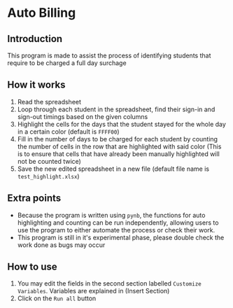 # Auto Billing

## Introduction

This program is made to assist the process of identifying students that require to be charged a full day surchage

## How it works

1. Read the spreadsheet
2. Loop through each student in the spreadsheet, find their sign-in and sign-out timings based on the given columns
3. Highlight the cells for the days that the student stayed for the whole day in a certain color (default is `FFFF00`)
4. Fill in the number of days to be charged for each student by counting the number of cells in the row that are highlighted with said color (This is to ensure that cells that have already been manually highlighted will not be counted twice)
5. Save the new edited spreadsheet in a new file (default file name is `test_highlight.xlsx`)

## Extra points

-   Because the program is written using `pynb`, the functions for auto highlighting and counting can be run independently, allowing users to use the program to either automate the process or check their work.
-   This program is still in it's experimental phase, please double check the work done as bugs may occur

## How to use

1. You may edit the fields in the second section labelled `Customize Variables`. Variables are explained in (Insert Section)
2. Click on the `Run all` button
